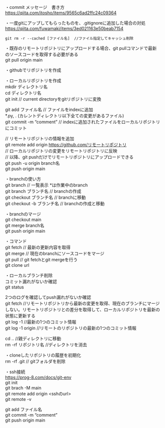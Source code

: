 ・commit メッセージ　書き方  
https://qiita.com/itosho/items/9565c6ad2ffc24c09364  

・一度gitにアップしてもらったものを、.gitignoreに追加した場合の対処  
https://qiita.com/fuwamaki/items/3ed021163e50beab7154  
```
git rm -r --cached [ファイル名]  //ファイル指定してキャッシュ削除
```

・既存のリモートリポジトリにアップロードする場合、git pullコマンドで最新のソースコードを取得する必要がある  
git pull origin main  

・githubでリポジトリを作成  

・ローカルリポジトリを作成  
mkdir ディレクトリ名  
cd ディレクトリ名  
git init // current directoryをgitリポジトリに変換  

git add ファイル名 // ファイルをindexに追加  
*.py, . (カレントディレクトリ以下全ての変更があるファイル)  
git commit -m “comment” // indexに追加されたファイルをローカルリポジトリにコミット  

// リモートリポジトリの情報を追加  
git remote add origin https://github.com/リモートリポジトリ  
// ローカルリポジトリの変更をリモートリポジトリに反映  
// 以降、git pushだけでリモートリポジトリにアップロードできる  
git push -u origin branch名  
git push origin main  
 
・branchの使い方  
git branch // 一覧表示 *は作業中のbranch  
git branch ブランチ名 // branchの作成  
git checkout ブランチ名 // branchに移動  
git checkout -b ブランチ名 // branchの作成と移動  

・branchのマージ  
git checkout main  
git merge branch名  
git push origin main  
  
・コマンド  
git fetch // 最新の更新内容を取得  
git merge // 現在のbranchにソースコードをマージ  
git pull // git fetchとgit mergeを行う  
git clone url  


・ローカルブランチ削除  
コミット漏れがないか確認  
git status  

2つのログを確認してpush漏れがないか確認  
git fetch //リモートリポジトリから最新の変更を取得、現在のブランチにマージしない。リモートリポジトリとの差分を取得して、ローカルリポジトリを最新の状態に更新する  
git log -1 //最新の1つのコミット情報  
git log -1 origin //リモートのリポジトリの最新の1つのコミット情報  

cd ..  //親ディレクトリに移動  
rm -rf リポジトリ名  //ディレクトリを消去  

・cloneしたリポジトリの履歴を初期化  
rm -rf .git // gitフォルダを削除  

・ssh接続  
https://prog-8.com/docs/git-env  
git init  
git brach -M main  
git remote add origin <sshのurl>  
git remote -v  

git add ファイル名  
git commit -m “comment”  
git push origin main  
